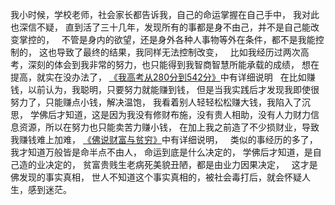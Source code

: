 我小时候，学校老师，社会家长都告诉我，自己的命运掌握在自己手中，
我对此也深信不疑，
直到活了三十几年，发现所有的事都是身不由己，并不是自己能改变掌控的，
&nbsp;
不管是身内的欲望，还是身外各种人事物等外在条件，都不是我能控制的，
这也导致了最终的结果，我同样无法控制改变，
&nbsp;
比如我经历过两次高考，深刻的体会到我非常的努力，也只能得到我智商智慧所能承载的成绩，
想在提高，就实在没办法了，
[《我高考从280分到542分》](https://www.kancloud.cn/luojiangtao/foshuoxuexi)中有详细说明
&nbsp;
在比如赚钱，以前认为，我聪明，只要努力就能赚到钱，
但是当我实践后才发现我即使很努力了，只能赚点小钱，解决温饱，
我看着别人轻轻松松赚大钱，我陷入了沉思，
学佛后才知道，这是因为我没有修财布施，没有贵人相助，没有人力财力信息资源，所以在努力也只能卖苦力赚小钱，
在加上我之前造了不少损财业，导致我赚钱难上加难，
[《佛说财富与贫穷》](https://www.kancloud.cn/luojiangtao/foshuocaifu)中有详细说明，
&nbsp;
类似的事经历的多了，我才知道万般皆是命半点不由人，
命运到底是什么决定的，
学佛后才知道，是自己造的业决定的，
贫富贵贱生老病死美貌丑陋，都是由业力因果决定，
&nbsp;
这才是佛发现的事实真相，
世人不知道这个事实真相的，被社会毒打后，就会怀疑人生，感到迷茫。





